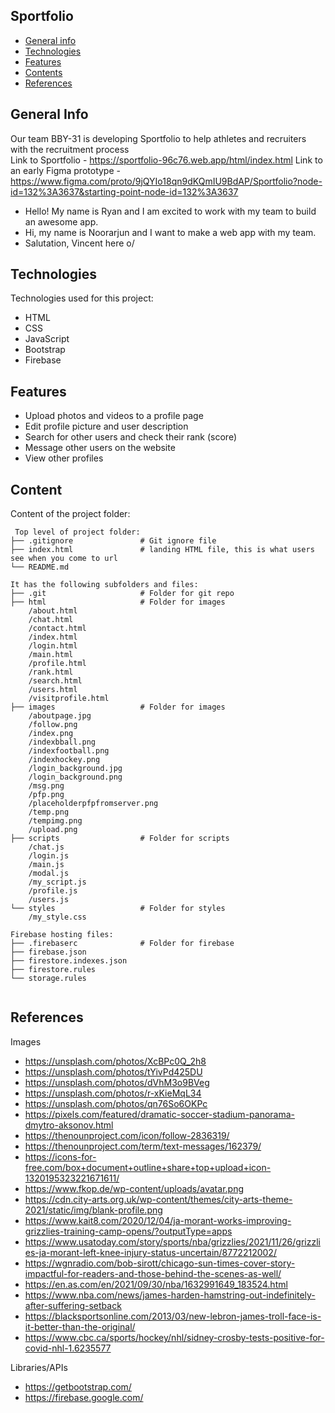 ## Sportfolio

* [General info](#general-info)
* [Technologies](#technologies)
* [Features](#features)
* [Contents](#content)
* [References](#references)

## General Info
Our team BBY-31 is developing Sportfolio to help athletes and recruiters with the recruitment process<br/>
Link to Sportfolio - https://sportfolio-96c76.web.app/html/index.html
Link to an early Figma prototype - https://www.figma.com/proto/9jQYIo18qn9dKQmIU9BdAP/Sportfolio?node-id=132%3A3637&starting-point-node-id=132%3A3637

* Hello! My name is Ryan and I am excited to work with my team to build an awesome app.
* Hi, my name is Noorarjun and I want to make a web app with my team.
* Salutation, Vincent here o/
	
## Technologies
Technologies used for this project:
* HTML
* CSS
* JavaScript
* Bootstrap
* Firebase

## Features
* Upload photos and videos to a profile page
* Edit profile picture and user description
* Search for other users and check their rank (score)
* Message other users on the website
* View other profiles
	
## Content
Content of the project folder:

```
 Top level of project folder: 
├── .gitignore               # Git ignore file
├── index.html               # landing HTML file, this is what users see when you come to url
└── README.md

It has the following subfolders and files:
├── .git                     # Folder for git repo
├── html                     # Folder for images
    /about.html    
    /chat.html
    /contact.html
    /index.html
    /login.html
    /main.html
    /profile.html
    /rank.html
    /search.html
    /users.html
    /visitprofile.html 
├── images                   # Folder for images
    /aboutpage.jpg    
    /follow.png
    /index.png
    /indexbball.png
    /indexfootball.png
    /indexhockey.png
    /login_background.jpg
    /login_background.png
    /msg.png
    /pfp.png
    /placeholderpfpfromserver.png
    /temp.png
    /tempimg.png
    /upload.png              
├── scripts                  # Folder for scripts
    /chat.js                
    /login.js               
    /main.js                 
    /modal.js                
    /my_script.js            
    /profile.js              
    /users.js                
└── styles                   # Folder for styles
    /my_style.css            

Firebase hosting files: 
├── .firebaserc              # Folder for firebase
├── firebase.json
├── firestore.indexes.json
├── firestore.rules
└── storage.rules


```

## References
Images

* https://unsplash.com/photos/XcBPc0Q_2h8
* https://unsplash.com/photos/tYivPd425DU
* https://unsplash.com/photos/dVhM3o9BVeg
* https://unsplash.com/photos/r-xKieMqL34
* https://unsplash.com/photos/qn76So6OKPc
* https://pixels.com/featured/dramatic-soccer-stadium-panorama-dmytro-aksonov.html
* https://thenounproject.com/icon/follow-2836319/
* https://thenounproject.com/term/text-messages/162379/
* https://icons-for-free.com/box+document+outline+share+top+upload+icon-1320195323221671611/
* https://www.fkop.de/wp-content/uploads/avatar.png
* https://cdn.city-arts.org.uk/wp-content/themes/city-arts-theme-2021/static/img/blank-profile.png
* https://www.kait8.com/2020/12/04/ja-morant-works-improving-grizzlies-training-camp-opens/?outputType=apps
* https://www.usatoday.com/story/sports/nba/grizzlies/2021/11/26/grizzlies-ja-morant-left-knee-injury-status-uncertain/8772212002/
* https://wgnradio.com/bob-sirott/chicago-sun-times-cover-story-impactful-for-readers-and-those-behind-the-scenes-as-well/
* https://en.as.com/en/2021/09/30/nba/1632991649_183524.html
* https://www.nba.com/news/james-harden-hamstring-out-indefinitely-after-suffering-setback
* https://blacksportsonline.com/2013/03/new-lebron-james-troll-face-is-it-better-than-the-original/
* https://www.cbc.ca/sports/hockey/nhl/sidney-crosby-tests-positive-for-covid-nhl-1.6235577

Libraries/APIs

* https://getbootstrap.com/
* https://firebase.google.com/



